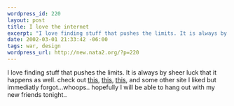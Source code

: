 ```yaml
--- 
wordpress_id: 220
layout: post
title: I love the internet
excerpt: "I love finding stuff that pushes the limits. It is always by sheer luck that it happens as well. check out this, this, this, and some other site I liked but immediatly forgot...whoops.. hopefully I will be able to hang out with my new friends tonight.. "
date: 2002-03-01 21:33:42 -06:00
tags: war, design
wordpress_url: http://new.nata2.org/?p=220
---
```

I love finding stuff that pushes the limits. It is always by sheer luck that it happens as well. check out <a href="http://www.thedesignersrepublic.com/">this</a>, <a href="http://www.warprecords.com/">this</a>, <a href="http://www.kleber.net/">this</a>, and some other site I liked but immediatly forgot...whoops.. hopefully I will be able to hang out with my new friends tonight.. 
